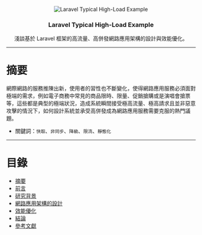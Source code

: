 <p align="center">
	<img src="#" alt="Laravel Typical High-Load Example">
</p>
<h3 align="center">Laravel Typical High-Load Example</h3>
<p align="center">淺談基於 Laravel 框架的高流量、高併發網路應用架構的設計與效能優化。</p>

---

# 摘要
網際網路的服務推陳出新，使用者的習性也不斷變化，使得網路應用服務必須面對極端的需求，例如電子商務中常見的商品限時、限量、促銷搶購或是演唱會搶票等，這些都是典型的極端狀況，造成系統瞬間接受極高流量、極高請求且並非惡意攻擊的情況下，如何設計系統並承受高併發成為網路應用服務需要克服的熱門議題。
- 關鍵詞：`快取`、`非同步`、`降級`、`限流`、`靜態化`

---

# 目錄
- [摘要](https://github.com/Kantai235/laravel-typical-high-load-example/wiki/摘要)
- [前言](https://github.com/Kantai235/laravel-typical-high-load-example/wiki/前言)
- [研究背景](https://github.com/Kantai235/laravel-typical-high-load-example/wiki/研究背景)
- [網路應用架構的設計](https://github.com/Kantai235/laravel-typical-high-load-example/wiki/網路應用架構的設計)
- [效能優化](https://github.com/Kantai235/laravel-typical-high-load-example/wiki/效能優化)
- [結論](https://github.com/Kantai235/laravel-typical-high-load-example/wiki/結論)
- [參考文獻](https://github.com/Kantai235/laravel-typical-high-load-example/wiki/參考文獻)
